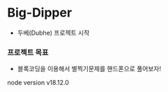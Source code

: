 # Big-Dipper
* 두베(Dubhe) 프로젝트 시작

### 프로젝트 목표
- 블록코딩을 이용해서 별찍기문제를 핸드폰으로 풀어보자!

node version v18.12.0

